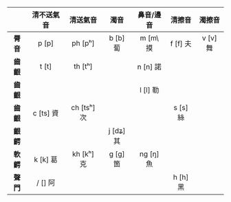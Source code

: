 |          |  清不送氣音  |    清送氣音    |    濁音     |  鼻音/邊音  |   清擦音    |     濁擦音      |
| :------: | :----------: | :------------: | :---------: | :---------: | :---------: |   :---------:   |
| **脣音** |  p \[p\]  |  ph \[pʰ\]  | b \[b\] 蔔  | m \[m\ 摸  | f \[f\] 夫  |   v \[v\] 舞    |
| **齒齦** |  t \[t\]  |  th \[tʰ\]  |  | n \[n\] 諾  |             |                 |
| **齒齦** |              |                |             | l \[l\] 勒  |             |                 |
| **齒齦** | c \[ts\] 資 | ch \[tsʰ\] 次 |             |             | s \[s\] 絲  |
| **齦齶** |  | | j \[dʑ\] 其 |
| **軟齶** |  k \[k\] 葛  |  kh \[kʰ\] 克  | g \[ɡ\] 箇  | ng \[ŋ\] 魚 |             |                 |
| **聲門** |  / \[\] 阿   |                |             |             | h \[h\] 黑  |
